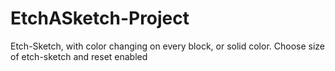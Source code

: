 # EtchASketch-Project
Etch-Sketch, with color changing on every block, or solid color. Choose size of etch-sketch and reset enabled
